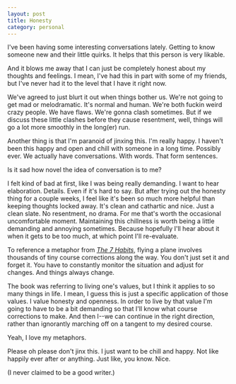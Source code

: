 ```yaml
---
layout: post
title: Honesty
category: personal
---
```


I've been having some interesting conversations lately. Getting to know someone new and their little quirks. It helps that this person is very likable. 

And it blows me away that I can just be completely honest about my thoughts and feelings. I mean, I've had this in part with some of my friends, but I've never had it to the level that I have it right now.

We've agreed to just blurt it out when things bother us. We're not going to get mad or melodramatic. It's normal and human. We're both fuckin weird crazy people. We have flaws. We're gonna clash sometimes. But if we discuss these little clashes before they cause resentment, well, things will go a lot more smoothly in the long(er) run.

Another thing is that I'm paranoid of jinxing this. I'm really happy. I haven't been this happy and open and chill with someone in a long time. Possibly ever. We actually have conversations. With words. That form sentences.

Is it sad how novel the idea of conversation is to me?

I felt kind of bad at first, like I was being really demanding. I want to hear elaboration. Details. Even if it's hard to say. But after trying out the honesty thing for a couple weeks, I feel like it's been so much more helpful than keeping thoughts locked away. It's clean and cathartic and nice. Just a clean slate. No resentment, no drama. For me that's worth the occasional uncomfortable moment. Maintaining this chillness is worth being a little demanding and annoying sometimes. Because hopefully I'll hear about it when it gets to be too much, at which point I'll re-evaluate.

To reference a metaphor from *[The 7 Habits](http://smile.amazon.com/Habits-Highly-Effective-People-Anniversary-ebook/dp/B00GOZV3TM/ref=sr_1_1?ie=UTF8&qid=1424664038&sr=8-1&keywords=7+habits)*, flying a plane involves thousands of tiny course corrections along the way. You don't just set it and forget it. You have to constantly monitor the situation and adjust for changes. And things always change.

The book was referring to living one's values, but I think it applies to so many things in life. I mean, I guess this is just a specific application of those values. I value honesty and openness. In order to live by that value I'm going to have to be a bit demanding so that I'll know what course corrections to make. And then I--we can continue in the right direction, rather than ignorantly marching off on a tangent to my desired course.

Yeah, I love my metaphors.

Please oh please don't jinx this. I just want to be chill and happy. Not like happily ever after or anything. Just like, you know. Nice.

(I never claimed to be a good writer.)